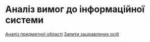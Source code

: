 # Аналіз вимог до інформаційної системи

[Аналіз предметної області](https://github.com/antonpodkur/Questionnaire/blob/dev/docs/requirements/Subject%20area%20analysis.md)
[Запити зацікавлених осіб](https://github.com/antonpodkur/Questionnaire/blob/dev/docs/requirements/Inquiries%20from%20interested%20parties.md)
